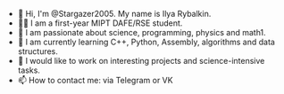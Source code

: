 - 👋 Hi, I'm @Stargazer2005. My name is Ilya Rybalkin.
- 👨‍🎓 I am a first-year MIPT DAFE/RSE student.
- 👀 I am passionate about science, programming, physics and math1.
- 🌱 I am currently learning C++, Python, Assembly, algorithms and data structures.
- 💞️ I would like to work on interesting projects and science-intensive tasks.
- 📫 How to contact me: via Telegram or VK
